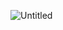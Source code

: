 ![Untitled](https://user-images.githubusercontent.com/93502005/216251831-4d0dbd55-e615-45a4-a5b3-de160239a117.png)
